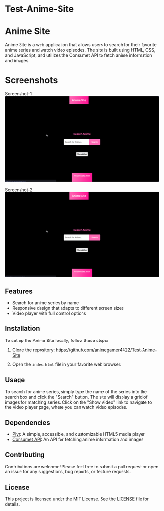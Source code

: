 # Test-Anime-Site

# Anime Site

Anime Site is a web application that allows users to search for their favorite anime series and watch video episodes. The site is built using HTML, CSS, and JavaScript, and utilizes the Consumet API to fetch anime information and images.

# Screenshots
Screenshot-1
![Anime Site Screenshot 1](./Screenshot-1.png)

Screenshot-2
![Anime Site Screenshot 2](./Screenshot-1.png)

## Features

- Search for anime series by name
- Responsive design that adapts to different screen sizes
- Video player with full control options

## Installation

To set up the Anime Site locally, follow these steps:

1. Clone the repository: https://github.com/animegamer4422/Test-Anime-Site

2. Open the `index.html` file in your favorite web browser.

## Usage

To search for anime series, simply type the name of the series into the search box and click the "Search" button. The site will display a grid of images for matching series. Click on the "Show Video" link to navigate to the video player page, where you can watch video episodes.

## Dependencies

- [Plyr](https://plyr.io/): A simple, accessible, and customizable HTML5 media player
- [Consumet API](https://api.consumet.org/): An API for fetching anime information and images

## Contributing

Contributions are welcome! Please feel free to submit a pull request or open an issue for any suggestions, bug reports, or feature requests.

## License

This project is licensed under the MIT License. See the [LICENSE](LICENSE) file for details.
